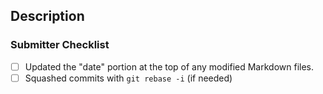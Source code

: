 ## Description

<Info on what this pull request adds>

### Submitter Checklist

- [ ] Updated the "date" portion at the top of any modified Markdown files.
- [ ] Squashed commits with `git rebase -i` (if needed)
